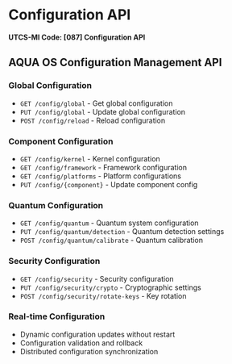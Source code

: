 # Configuration API
**UTCS-MI Code: [087] Configuration API**

## AQUA OS Configuration Management API

### Global Configuration
- `GET /config/global` - Get global configuration
- `PUT /config/global` - Update global configuration
- `POST /config/reload` - Reload configuration

### Component Configuration
- `GET /config/kernel` - Kernel configuration
- `GET /config/framework` - Framework configuration  
- `GET /config/platforms` - Platform configurations
- `PUT /config/{component}` - Update component config

### Quantum Configuration
- `GET /config/quantum` - Quantum system configuration
- `PUT /config/quantum/detection` - Quantum detection settings
- `POST /config/quantum/calibrate` - Quantum calibration

### Security Configuration
- `GET /config/security` - Security configuration
- `PUT /config/security/crypto` - Cryptographic settings
- `POST /config/security/rotate-keys` - Key rotation

### Real-time Configuration
- Dynamic configuration updates without restart
- Configuration validation and rollback
- Distributed configuration synchronization
